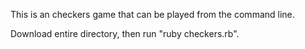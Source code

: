 This is an checkers game that can be played from the command line.

Download entire directory, then run "ruby checkers.rb".